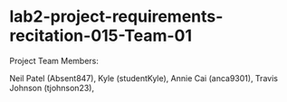 # lab2-project-requirements-recitation-015-Team-01
Project Team Members:

Neil Patel (Absent847),
Kyle (studentKyle),
Annie Cai (anca9301),
Travis Johnson (tjohnson23),
